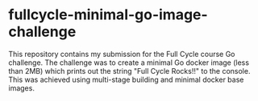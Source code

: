 # fullcycle-minimal-go-image-challenge
 This repository contains my submission for the Full Cycle course Go challenge. The challenge was to create a minimal Go docker image (less than 2MB) which prints out the string "Full Cycle Rocks!!" to the console. This was achieved using multi-stage building and minimal docker base images.
